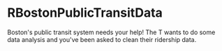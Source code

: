 # RBostonPublicTransitData
Boston's public transit system needs your help! The T wants to do some data analysis and you've been asked to clean their ridership data.
